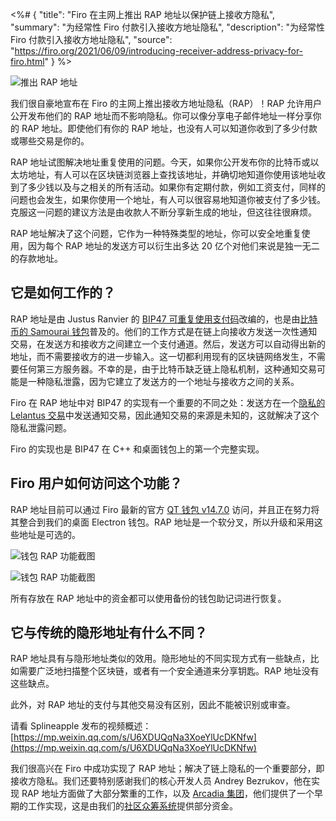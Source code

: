 <%# {
  "title": "Firo 在主网上推出 RAP 地址以保护链上接收方隐私",
  "summary": "为经常性 Firo 付款引入接收方地址隐私",
  "description": "为经常性 Firo 付款引入接收方地址隐私",
  "source": "https://firo.org/2021/06/09/introducing-receiver-address-privacy-for-firo.html"
} %>

![推出 RAP 地址](https://firo.org/blog/assets/rap-launch/rap-launch.png#size=1920x960)

我们很自豪地宣布在 Firo 的主网上推出接收方地址隐私（RAP）！RAP 允许用户公开发布他们的 RAP 地址而不影响隐私。你可以像分享电子邮件地址一样分享你的 RAP 地址。即使他们有你的 RAP 地址，也没有人可以知道你收到了多少付款或哪些交易是你的。

RAP 地址试图解决地址重复使用的问题。今天，如果你公开发布你的比特币或以太坊地址，有人可以在区块链浏览器上查找该地址，并确切地知道你使用该地址收到了多少钱以及与之相关的所有活动。如果你有定期付款，例如工资支付，同样的问题也会发生，如果你使用一个地址，有人可以很容易地知道你被支付了多少钱。克服这一问题的建议方法是由收款人不断分享新生成的地址，但这往往很麻烦。

RAP 地址解决了这个问题，它作为一种特殊类型的地址，你可以安全地重复使用，因为每个 RAP 地址的发送方可以衍生出多达 20 亿个对他们来说是独一无二的存款地址。

## 它是如何工作的？

RAP 地址是由 Justus Ranvier 的 [BIP47 可重复使用支付码](https://github.com/bitcoin/bips/blob/master/bip-0047.mediawiki)改编的，也是由[比特币的 Samourai 钱包](https://blog.samouraiwallet.com/post/137698771697/why-were-bringing-reusable-payment-codes-to-the)普及的。他们的工作方式是在链上向接收方发送一次性通知交易，在发送方和接收方之间建立一个支付通道。然后，发送方可以自动得出新的地址，而不需要接收方的进一步输入。这一切都利用现有的区块链网络发生，不需要任何第三方服务器。不幸的是，由于比特币缺乏链上隐私机制，这种通知交易可能是一种隐私泄露，因为它建立了发送方的一个地址与接收方之间的关系。

Firo 在 RAP 地址中对 BIP47 的实现有一个重要的不同之处：发送方在一个[隐私的 Lelantus 交易](https://firo.org/2021/01/06/lelantus-activating-on-firo.html)中发送通知交易，因此通知交易的来源是未知的，这就解决了这个隐私泄露问题。

Firo 的实现也是 BIP47 在 C++ 和桌面钱包上的第一个完整实现。

## Firo 用户如何访问这个功能？

RAP 地址目前可以通过 Firo 最新的官方 [QT 钱包 v14.7.0](https://github.com/firoorg/firo/releases/tag/v0.14.7.0) 访问，并且正在努力将其整合到我们的桌面 Electron 钱包。RAP 地址是一个软分叉，所以升级和采用这些地址是可选的。

![钱包 RAP 功能截图](https://firo.org/blog/assets/rap-launch/rap1.png)

![钱包 RAP 功能截图](https://firo.org/blog/assets/rap-launch/rap2.png)

所有存放在 RAP 地址中的资金都可以使用备份的钱包助记词进行恢复。

## 它与传统的隐形地址有什么不同？

RAP 地址具有与隐形地址类似的效用。隐形地址的不同实现方式有一些缺点，比如需要广泛地扫描整个区块链，或者有一个安全通道来分享钥匙。RAP 地址没有这些缺点。

此外，对 RAP 地址的支付与其他交易没有区别，因此不能被识别或审查。

请看 Splineapple 发布的视频概述：
[https://mp.weixin.qq.com/s/U6XDUQqNa3XoeYlUcDKNfw](https://mp.weixin.qq.com/s/U6XDUQqNa3XoeYlUcDKNfw)

我们很高兴在 Firo 中成功实现了 RAP 地址；解决了链上隐私的一个重要部分，即接收方隐私。我们还要特别感谢我们的核心开发人员 Andrey Bezrukov，他在实现 RAP 地址方面做了大部分繁重的工作，以及 [Arcadia 集团](https://arcadiamgroup.com/)，他们提供了一个早期的工作实现，这是由我们的[社区众筹系统](https://ccs.firo.org/)提供部分资金。
